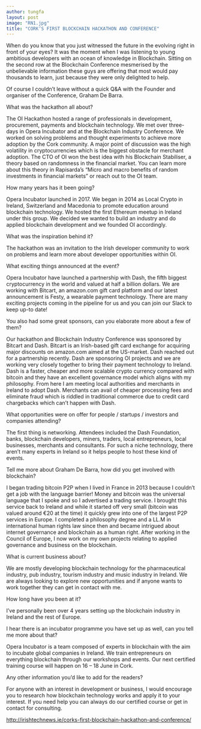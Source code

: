 ```yaml
---
author: tungfa
layout: post
image: "RN1.jpg"
title: "CORK’S FIRST BLOCKCHAIN HACKATHON AND CONFERENCE"
---
```

When do you know that you just witnessed the future in the evolving right in front of your eyes? It was the moment when I was listening to young ambitious developers with an ocean of knowledge in Blockchain. Sitting on the second row at the Blockchain Conference mesmerised by the unbelievable information these guys are offering that most would pay thousands to learn, just because they were only delighted to help.

Of course I couldn’t leave without a quick Q&A with the Founder and organiser of the Conference, Graham De Barra.

What was the hackathon all about?

The OI Hackathon hosted a range of professionals in development, procurement, payments and blockchain technology. We met over three-days in Opera Incubator and at the Blockchain Industry Conference. We worked on solving problems and thought experiments to achieve more adoption by the Cork community. A major point of discussion was the high volatility in cryptocurrencies which is the biggest obstacle for merchant adoption. The CTO of OI won the best idea with his Blockchain Stabiliser, a theory based on randomness in the financial market. You can learn more about this theory in Rapisarda’s “Micro and macro benefits of random investments in financial markets” or reach out to the OI team.

How many years has it been going?

Opera Incubator launched in 2017. We began in 2014 as Local Crypto in Ireland, Switzerland and Macedonia to promote education around blockchain technology. We hosted the first Ethereum meetup in Ireland under this group. We decided we wanted to build an industry and do applied blockchain development and we founded OI accordingly.

What was the inspiration behind it?

The hackathon was an invitation to the Irish developer community to work on problems and learn more about developer opportunities within OI.

What exciting things announced at the event?

Opera Incubator have launched a partnership with Dash, the fifth biggest cryptocurrency in the world and valued at half a billion dollars. We are working with Bitcart, an amazon.com gift card platform and our latest announcement is Festy, a wearable payment technology. There are many exciting projects coming in the pipeline for us and you can join our Slack to keep up-to date!

You also had some great sponsors, can you elaborate more about a few of them?

Our hackathon and Blockchain Industry Conference was sponsored by Bitcart and Dash. Bitcart is an Irish-based gift card exchange for acquiring major discounts on amazon.com aimed at the US-market. Dash reached out for a partnership recently. Dash are sponsoring OI projects and we are working very closely together to bring their payment technology to Ireland. Dash is a faster, cheaper and more scalable crypto currency compared with bitcoin and they have an excellent governance model which aligns with my philosophy. From here I am meeting local authorities and merchants in Ireland to adopt Dash. Merchants can avail of cheaper processing fees and eliminate fraud which is riddled in traditional commerce due to credit card chargebacks which can’t happen with Dash.

What opportunities were on offer for people / startups / investors and companies attending?

The first thing is networking. Attendees included the Dash Foundation, banks, blockchain developers, miners, traders, local entrepreneurs, local businesses, merchants and consultants. For such a niche technology, there aren’t many experts in Ireland so it helps people to host these kind of events.

Tell me more about Graham De Barra, how did you get involved with blockchain?

I began trading bitcoin P2P when I lived in France in 2013 because I couldn’t get a job with the language barrier! Money and bitcoin was the universal language that I spoke and so I advertised a trading service. I brought this service back to Ireland and while it started off very small (bitcoin was valued around €20 at the time) it quickly grew into one of the largest P2P services in Europe. I completed a philosophy degree and a LL.M in international human rights law since then and became intrigued about internet governance and blockchain as a human right. After working in the Council of Europe, I now work on my own projects relating to applied governance and business on the blockchain.

What is current business about?

We are mostly developing blockchain technology for the pharmaceutical industry, pub industry, tourism industry and music industry in Ireland. We are always looking to explore new opportunities and if anyone wants to work together they can get in contact with me.

How long have you been at it?

I’ve personally been over 4 years setting up the blockchain industry in Ireland and the rest of Europe.

I hear there is an incubator programme you have set up as well, can you tell me more about that?

Opera Incubator is a team composed of experts in blockchain with the aim to incubate global companies in Ireland. We train entrepreneurs on everything blockchain through our workshops and events. Our next certified training course will happen on 16 – 18 June in Cork.

Any other information you’d like to add for the readers?

For anyone with an interest in development or business, I would encourage you to research how blockchain technology works and apply it to your interest. If you need help you can always do our certified course or get in contact for consulting.

<http://irishtechnews.ie/corks-first-blockchain-hackathon-and-conference/>
